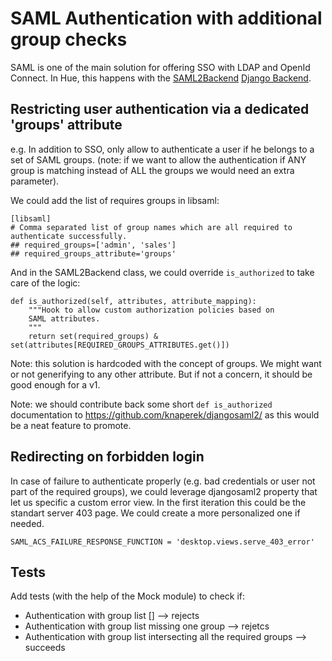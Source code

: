 
# SAML Authentication with additional group checks

SAML is one of the main solution for offering SSO with LDAP and OpenId Connect. In Hue, this happens with the [SAML2Backend](https://docs.gethue.com/administrator/configuration/server/#saml) [Django Backend](https://docs.djangoproject.com/en/3.0/ref/contrib/auth/).

## Restricting user authentication via a dedicated 'groups' attribute

e.g. In addition to SSO, only allow to authenticate a user if he belongs to a set of SAML groups. (note: if we want to allow the authentication if ANY group is matching instead of ALL the groups we would need an extra parameter).

We could add the list of requires groups in libsaml:

    [libsaml]
    # Comma separated list of group names which are all required to authenticate successfully.
    ## required_groups=['admin', 'sales']
    ## required_groups_attribute='groups'


And in the SAML2Backend class, we could override `is_authorized` to take care of the logic:

    def is_authorized(self, attributes, attribute_mapping):
        """Hook to allow custom authorization policies based on
        SAML attributes.
        """
        return set(required_groups) & set(attributes[REQUIRED_GROUPS_ATTRIBUTES.get()])

Note: this solution is hardcoded with the concept of groups. We might want or not generifying to any other attribute. But if not a concern, it should be good enough for a v1.

Note: we should contribute back some short `def is_authorized` documentation to https://github.com/knaperek/djangosaml2/ as this would be a neat feature to promote.

## Redirecting on forbidden login

In case of failure to authenticate properly (e.g. bad credentials or user not part of the required groups), we could leverage djangosaml2 property that let us specific a custom error view. In the first iteration this could be the standart server 403 page. We could create a more personalized one if needed.

    SAML_ACS_FAILURE_RESPONSE_FUNCTION = 'desktop.views.serve_403_error'

## Tests

Add tests (with the help of the Mock module) to check if:

* Authentication with group list [] --> rejects
* Authentication with group list missing one group --> rejetcs
* Authentication with group list intersecting all the required groups --> succeeds
